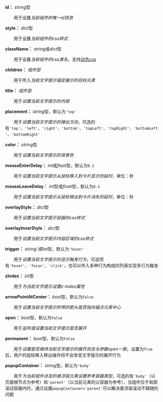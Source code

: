 **id：** *string*型

　　用于设置*当前组件的唯一id信息*

**style：** *dict*型

　　用于设置*当前组件的css样式*

**className：** *string*或*dict*型

　　用于设置*当前组件的css类名*，支持[动态css](/advanced-classname)

**children：** *组件型*

　　用于传入*当前文字提示锚定展示的目标元素*

**title：** *组件型*

　　用于*设置当前文字提示的内容*

**placement：** *string*型，默认为`'top'`

　　用于*设置当前文字提示的弹出方向*，可选的有`'top'`、`'left'`、`'right'`、`'bottom'`、`'topLeft'`、`'topRight'`、`'bottomLeft'`、`'bottomRight'`

**color：** *string*型

　　用于*设置当前文字提示的背景色*

**mouseEnterDelay：** *int*或*float*型，默认为`0.1`

　　用于*设置当前文字提示从鼠标移入到卡片显示的延时*，单位：秒

**mouseLeaveDelay：** *int*型或*float*型，默认为`0.1`

　　用于*设置当前文字提示从鼠标移出到卡片消失的延时*，单位：秒

**overlayStyle：** *dict*型

　　用于*设置当前文字提示容器的css样式*

**overlayInnerStyle：** *dict*型

　　用于*设置当前文字提示内容区域的css样式*

**trigger：** *string‘*或*list*型，默认为`'hover'`

　　用于*设置当前文字提示的显示触发行为*，可选项有`'hover'`、`'focus'`、`'click'`，也可以传入多种行为构成的列表实现多行为触发

**zIndex：** *int*型

　　用于*为当前文字提示设置z-index属性*

**arrowPointAtCenter：** *bool*型，默认为`False`

　　用于*设置当前文字提示附带的箭头是否指向锚点元素中心*

**open：** *bool*型，默认为`False`

　　用于*监听或设置当前文字提示是否展开*

**permanent：** *bool*型，默认为`False`

　　用于*设置是否维持当前文字提示的展开状态与参数open一致*，设置为`True`后，用户的鼠标移入移出操作将不会改变文字提示的展开行为

**popupContainer：** *string*型，默认为`'body'`

　　用于*为当前组件涉及的悬浮层元素设置参考容器类型*，可选的有`'body'`（以页面根节点为参考）和`'parent'`（以当前元素的父容器为参考），当组件位于局部滚动容器内时，通过设置`popupContainer='parent'`可以解决悬浮层滚动不跟随的问题